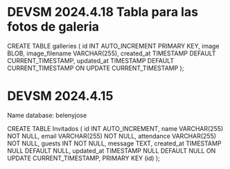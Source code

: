 # DEVSM 2024.4.18 Tabla para las fotos de galeria

CREATE TABLE galleries (
    id INT AUTO_INCREMENT PRIMARY KEY,
    image BLOB,
    image_filename VARCHAR(255),
    created_at TIMESTAMP DEFAULT CURRENT_TIMESTAMP,
    updated_at TIMESTAMP DEFAULT CURRENT_TIMESTAMP ON UPDATE CURRENT_TIMESTAMP
);


# DEVSM 2024.4.15

Name database: belenyjose

CREATE TABLE Invitados (
    id INT AUTO_INCREMENT,
    name VARCHAR(255) NOT NULL,
    email VARCHAR(255) NOT NULL,
    attendance VARCHAR(255) NOT NULL,
    guests INT NOT NULL,
    message TEXT,
    created_at TIMESTAMP NULL DEFAULT NULL,
    updated_at TIMESTAMP NULL DEFAULT NULL ON UPDATE CURRENT_TIMESTAMP,
    PRIMARY KEY (id)
);
